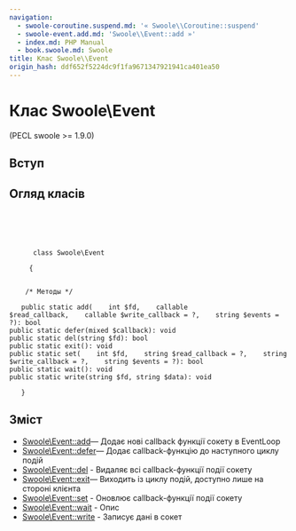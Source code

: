```yaml
---
navigation:
  - swoole-coroutine.suspend.md: '« Swoole\\Coroutine::suspend'
  - swoole-event.add.md: 'Swoole\\Event::add »'
  - index.md: PHP Manual
  - book.swoole.md: Swoole
title: Клас Swoole\\Event
origin_hash: ddf652f5224dc9f1fa9671347921941ca401ea50
---
```

# Клас Swoole\\Event

(PECL swoole >= 1.9.0)

## Вступ

## Огляд класів

```classsynopsis



    
     
      class Swoole\Event
     
     {


    /* Методы */
    
   public static add(    int $fd,    callable $read_callback,    callable $write_callback = ?,    string $events = ?): bool
public static defer(mixed $callback): void
public static del(string $fd): bool
public static exit(): void
public static set(    int $fd,    string $read_callback = ?,    string $write_callback = ?,    string $events = ?): bool
public static wait(): void
public static write(string $fd, string $data): void

   }
```

## Зміст

-   [Swoole\\Event::add](swoole-event.add.md)— Додає нові callback функції сокету в EventLoop
-   [Swoole\\Event::defer](swoole-event.defer.md)— Додає callback-функцію до наступного циклу подій
-   [Swoole\\Event::del](swoole-event.del.md) \- Видаляє всі callback-функції події сокету
-   [Swoole\\Event::exit](swoole-event.exit.md)— Виходить із циклу подій, доступно лише на стороні клієнта
-   [Swoole\\Event::set](swoole-event.set.md) \- Оновлює callback-функції події сокету
-   [Swoole\\Event::wait](swoole-event.wait.md) \- Опис
-   [Swoole\\Event::write](swoole-event.write.md) \- Записує дані в сокет
